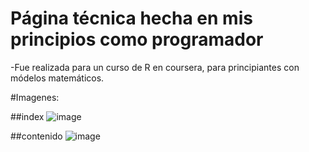 # Página técnica hecha en mis principios como programador

-Fue realizada para un curso de R en coursera, para principiantes con módelos matemáticos. 


#Imagenes:

##index
![image](https://user-images.githubusercontent.com/33798058/92996621-517b2580-f4e3-11ea-84e6-da940379d6da.png)

##contenido
![image](https://user-images.githubusercontent.com/33798058/92996633-6c4d9a00-f4e3-11ea-9fd7-801679a8fb2a.png)

